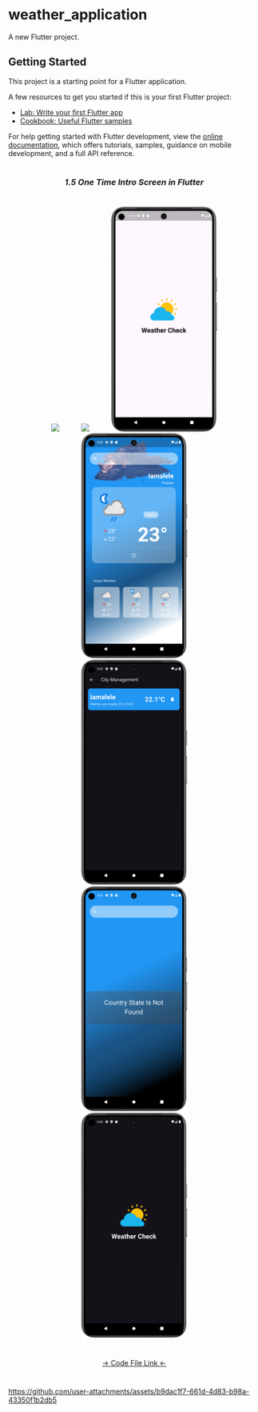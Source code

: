 # weather_application

A new Flutter project.

## Getting Started

This project is a starting point for a Flutter application.

A few resources to get you started if this is your first Flutter project:

- [Lab: Write your first Flutter app](https://docs.flutter.dev/get-started/codelab)
- [Cookbook: Useful Flutter samples](https://docs.flutter.dev/cookbook)

For help getting started with Flutter development, view the
[online documentation](https://docs.flutter.dev/), which offers tutorials,
samples, guidance on mobile development, and a full API reference.



###
<h1></h1>
<h3 align="center"><i>1.5 One Time Intro Screen in Flutter</i></h3>
<h1></h1>
<div align="center">
<img src="https://github.com/user-attachments/assets/765fc3db-d13a-48e5-8af2-2f60380f3d19" height=450px hspace=20>
<img src="https://github.com/user-attachments/assets/9ce2b6cd-8bd3-40da-9035-6feb87078d1b" height=450px hspace=20>
<img src="https://github.com/Prafulpatnecha/weather_application/blob/master/image1.png" height=450px hspace=20>
<img src="https://github.com/Prafulpatnecha/weather_application/blob/master/image2.png" height=450px hspace=20>
<img src="https://github.com/Prafulpatnecha/weather_application/blob/master/image3.png" height=450px hspace=20>
<img src="https://github.com/Prafulpatnecha/weather_application/blob/master/image4.png" height=450px hspace=20>
<img src="https://github.com/Prafulpatnecha/weather_application/blob/master/image5.png" height=450px hspace=20>



</div>

<h1></h1>
<div align="center">
<a href="https://github.com/Prafulpatnecha/adv_flutter_ch1/tree/master/lib/introscreen">-> Code File Link <-</a>
</div>
<h1></h1>


https://github.com/user-attachments/assets/b9dac1f7-661d-4d83-b98a-43350f1b2db5

